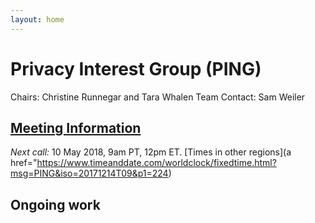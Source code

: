 ```yaml
---
layout: home
---
```

# Privacy Interest Group (PING)
Chairs: Christine Runnegar and Tara Whalen
Team Contact: Sam Weiler

## [Meeting Information](https://www.w3.org/Privacy/IG/meetings.html)
*Next call:* 10 May 2018, 9am PT, 12pm ET. 
[Times in other regions](a href="https://www.timeanddate.com/worldclock/fixedtime.html?msg=PING&iso=20171214T09&p1=224)

## Ongoing work
